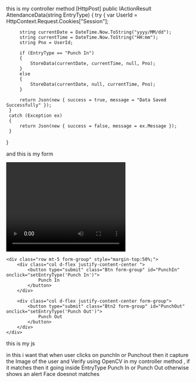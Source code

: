 this is my controller method 
 [HttpPost]
 public IActionResult AttendanceData(string EntryType)
 {
     try
     {
         var UserId = HttpContext.Request.Cookies["Session"];

         string currentDate = DateTime.Now.ToString("yyyy/MM/dd");
         string currentTime = DateTime.Now.ToString("HH:mm");
         string Pno = UserId;

         if (EntryType == "Punch In")
         {
             StoreData(currentDate, currentTime, null, Pno);
         }
         else
         {
             StoreData(currentDate, null, currentTime, Pno);
         }

         return Json(new { success = true, message = "Data Saved Successfully" });
     }
     catch (Exception ex)
     {
         return Json(new { success = false, message = ex.Message });
     }
 }

and this is my form 

<form asp-action="AttendanceData" id="form" asp-controller="Geo" method="post" enctype="multipart/form-data">
    <div class="form-group text-center">
        <video id="video" width="320" height="240" autoplay playsinline></video>
        <canvas id="canvas" style="display: none;"></canvas>
    </div>
    <input type="hidden" name="EntryType" id="EntryType" />

    <div class="row mt-5 form-group" style="margin-top:50%;">
        <div class="col d-flex justify-content-center ">
            <button type="submit" class="Btn form-group" id="PunchIn" onclick="setEntryType('Punch In')">
                Punch In
            </button>
        </div>

        <div class="col d-flex justify-content-center form-group">
            <button type="submit" class="Btn2 form-group" id="PunchOut" onclick="setEntryType('Punch Out')">
                Punch Out
            </button>
        </div>
    </div>
</form>
this is my js 

<script>
    const video = document.getElementById("video");
    const canvas = document.getElementById("canvas");
    const captureBtn = document.getElementById("captureBtn");
    const photoInput = document.getElementById("photoInput");


    navigator.mediaDevices.getUserMedia({ video: { facingMode: "user" } })
        .then(function (stream) {
            let video = document.querySelector("video");
            video.srcObject = stream;
            video.play();
        })
        .catch(function (error) {
            console.error("Error accessing camera: ", error);
        });

         

    captureBtn.addEventListener("click", () => {
        const context = canvas.getContext("2d");
        canvas.width = video.videoWidth;
        canvas.height = video.videoHeight;
        context.drawImage(video, 0, 0, canvas.width, canvas.height);
        photoInput.value = canvas.toDataURL("image/png"); 
    });
</script>

in this i want that when user clicks on punchIn or Punchout then it capture the Image of the user and Verify using OpenCV in my controller method , if it matches then it going inside EntryType Punch In or Punch Out otherwise shows an alert Face doesnot matches

